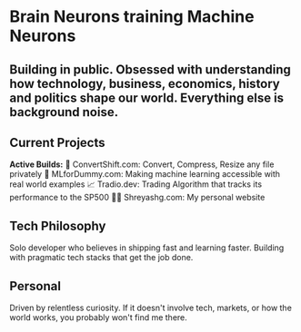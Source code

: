 # Brain Neurons training Machine Neurons

## Building in public. Obsessed with understanding how technology, business, economics, history and politics shape our world. Everything else is background noise.

## Current Projects
**Active Builds:**
🔄 ConvertShift.com: Convert, Compress, Resize any file privately
🤖 MLforDummy.com: Making machine learning accessible with real world examples
📈 Tradio.dev: Trading Algorithm that tracks its performance to the SP500
👨‍💻 Shreyashg.com: My personal website

## Tech Philosophy
Solo developer who believes in shipping fast and learning faster. Building with pragmatic tech stacks that get the job done.

## Personal
Driven by relentless curiosity. If it doesn't involve tech, markets, or how the world works, you probably won't find me there.
